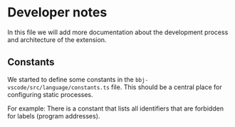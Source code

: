 # Developer notes

In this file we will add more documentation about the development process and architecture of the extension.

## Constants

We started to define some constants in the `bbj-vscode/src/language/constants.ts` file. This should be a central place for configuring static processes.

For example: There is a constant that lists all identifiers that are forbidden for labels (program addresses).
